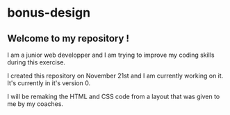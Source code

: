 # bonus-design

## Welcome to my repository ! 

I am a junior web developper and I am trying to improve my coding skills during this exercise.

I created this repository on November 21st and I am currently working on it. It's currently in it's version 0.

I will be remaking the HTML and CSS code from a layout that was given to me by my coaches. 

